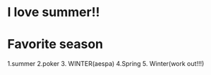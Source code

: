 # I love summer!!

# Favorite season
1.summer
2.poker
3. WINTER(aespa)
4.Spring
5. Winter(work out!!!)
